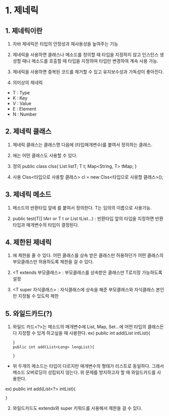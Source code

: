 # 1. 제네릭

## 1. 제네릭이란

1. 자바 제네릭은 타입의 안정성과 재사용성을 높여주는 기능

2. 제네릭을 사용하면 클래스나 메소드를 정의할 때 타입을 지정하지 않고 인스턴스 생성할 때나 메소드를 호출할 때 타입을 지정하여 타입만 변경하여 계속 사용 가능.

3. 제네릭을 사용하면 중복된 코드를 제거할 수 있고 유지보수성과 가독성이 좋아진다.

4. 의미상의 제네릭

- T : Type
- K : Key
- V : Value
- E : Element
- N : Number

## 2. 제네릭 클래스

1. 제네릭 클래스는 클래스명 다음에 <T>(타입매개변수)를 붙여서 정의하는 클래스.

2. <T>에는 어떤 클래스도 사용할 수 있다.

3. 정의
   public class clss<T>{
   List<T> listT;
   T t;
   Map<String, T> tMap;
   }

4. 사용
   Clss<타입으로 사용할 클래스> cl = new Clss<타입으로 사용할 클래스>();

## 3. 제네릭 메소드

1. 메소드의 반환타입 앞에 <T>를 붙여서 정의한다. T는 임의의 이름으로 사용가능.

2. public <T> test(T[] tArr or T t or List<T> tList...) : 반환타입 앞의 <T> 타입을 지정하면 반환타입과 매개변수의 타입이 결정된다.

## 4. 제한된 제네릭

1. <T>에 제한을 줄 수 있다. 어떤 클래스를 상속 받은 클래스만 허용하던가 어떤 클래스의 부모클래스만 허용하도록 제한을 걸 수 있다.

2. <T extends 부모클래스> : 부모클래스를 상속받은 클래스만 T로지정 가능하도록 설정

3. <T super 자식클래스> : 자식클래스에 상속을 해준 부모클래스와 자식클래스 본인만 지정될 수 있도럭 제한

## 5. 와일드카드(?)

1.  와일드 카드<?>는 메소드의 매개변수에 List, Map, Set...에 어떤 타입의 클래스든 다 지정할 수 있게 하고싶을 때 사용한다.
    ex) public int add(List<Integer> intList){

        }
        public int add(List<Long> longList){

        }

- 위 두개의 메소드는 타입이 다르지만 매개변수의 형태가 리스트로 동일하다. 그래서 메소드 오버로딩이 성립되지 않는다. 위 문제를 방지하고자 할 때 와일드카드를 사용한다.

ex) public int add(List<?> intList){

    }

2. 와일드카드도 extends와 super 키워드를 사용해서 제한을 걸 수 있다.
